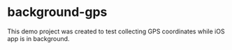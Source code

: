 background-gps
==============

This demo project was created to test collecting GPS coordinates while iOS app is in background.